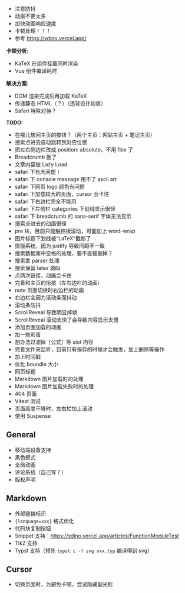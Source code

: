  - 注意防抖
 - 动画不要太多
 - 加快动画响应速度
 - 卡顿处理！！！
 - 参考 https://xdino.vercel.app/

**卡顿分析:**

 - KaTeX 在组件挂载同时渲染
 - Vue 组件编译耗时

**解决方案:**

 - DOM 渲染完成后再加载 KaTeX
 - 传递静态 HTML（？）（违背设计初衷）
 - Safari 特殊对待？

**TODO:**

 - 在哪儿放回主页的按钮？（两个主页：网站主页 + 笔记主页）
 - 搜索点进去自动跳转到对应位置
 - 把左右侧边栏改成 position: absolute，不用 flex 了
 - Breadcrumb 删了
 - 文章内容做 Lazy Load
 - safari 下有大问题！
 - safari 下 console message 用不了 ascii art
 - safari 下网页 logo 颜色有问题
 - safari 下加载较大的页面，cursor 会卡住
 - safari 下右边栏完全不能用
 - safari 下左侧栏 categories 下划线显示很怪
 - safari 下 breadcrumb 的 sans-serif 字体无法显示
 - 搜索点进去的动画很怪
 - pre 块，目前只能触控板滚动，可能加上 word-wrap
 - 图片标题下划线被“LaTeX”截断了
 - 排版系统，因为 justify 导致间距不一致
 - 搜索数据库中空格的处理，要不直接删掉？
 - 搜索拿 parser 处理
 - 搜索保留 latex 源码
 - 点两次链接，动画会卡住
 - 完善和主页的衔接（左右边栏的动画）
 - note 页面切换时右边栏的动画
 - 右边栏会因为滚动条而抖动
 - 滚动条防抖
 - ScrollReveal 导致明显掉帧
 - ScrollReveal 滚动太快了会导致内容显示太慢
 - 添加页面加载的动画
 - 加一些彩蛋
 - 想办法过滤掉 \`[公式]\` 等 slot 内容
 - 完善文件夹监听，目前只有保存的时候才会触发，加上删除等操作
 - 加上时间戳
 - 优化 boundle 大小
 - 网页标题
 - Markdown 图片加载时的处理
 - Markdown 图片加载失败时的处理
 - 404 页面
 - Vitest 测试
 - 页面高度不够时，左右栏加上滚动
 - 使用 Suspense

## General

 - 移动端设备支持
 - 黑色模式
 - 全局动画
 - 评论系统（自己写？）
 - 版权声明

## Markdown

 - 外部链接标识
 - `{language=xxx}` 格式优化
 - 代码块复制按钮
 - Snippet 支持：https://xdino.vercel.app/articles/FunctionModuleTest
 - TikZ 支持
 - Typst 支持（预先 `typst c -f svg xxx.typ` 编译得到 svg）

## Cursor

 - 切换页面时，为避免卡顿，尝试隐藏副光标
